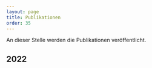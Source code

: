 ```yaml
---
layout: page
title: Publikationen
order: 35
---
```


<!-- use css for superduper collapsibles -->
<link rel="stylesheet" href="public/css/collapse.css">

<!--Alle Publikationen als <a href="public/anno.bib" target="_blank">BibTeX-Datei für LaTeX herunterladen</a>.-->

An dieser Stelle werden die Publikationen veröffentlicht.

## 2022

<!-- Script for superduper collapsibles -->
<script>
let myLabels = document.querySelectorAll('.lbl-toggle');

Array.from(myLabels).forEach(label => {
  label.addEventListener('keydown', e => {
    // 32 === spacebar
    // 13 === enter
    if (e.which === 32 || e.which === 13) {
      e.preventDefault();
      label.click();
    };
  });
});
</script>
